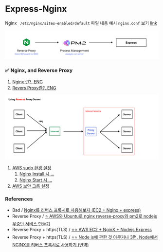 # Express-Nginx

Nginx ` /etc/nginx/sites-enabled/default` 파일 내용 예시 `nginx.conf` 보기 [link](./nginx.conf)

![](./Logic.png)

### ✅ Nginx, and Reverse Proxy

1. [Nginx 란?, ENG](https://gist.github.com/unchaptered/d534826205517bf1e08311df57e02d66)
2. [Revers Proxy란?, ENG](https://gist.github.com/unchaptered/b13ace153fc948dbbf43d865fbe7766c)

![](./Reverse%20Proxy%20Server.png)

1. [AWS sudo 환경 설정](./aws.set.md)
    1. [Nginx Install 시 ...](./nginx.install.md)
    2. [Nginx Start 시 ...](./nginx.start.md)
2. [AWS 보안 그룹 설정](./aws.security.md)

### References

- Bad / [Nginx를 리버스 프록시로 사용해보자 (EC2 + Nginx + express)](https://darrengwon.tistory.com/546)
- Reverse Proxy / [⭐ AWS와 Ubuntu로 nginx reverse-proxy와 pm2로 nodejs 무중단 서비스 만들기](https://velog.io/@pinot/AWS-Ubuntu%EB%A1%9C-nginx-reverse-proxy-%EC%84%A4%EC%A0%95%ED%95%98%EA%B8%B0)
- Reverse Proxy + https(TLS) / [⭐⭐ AWS EC2 + NginX + Nodejs Express](https://junojunho.com/front-end/aws-nginx-express)
- Reverse Proxy + https(TLS) / [⭐⭐ Node js에 관한 것 아무거나 3편, Node에서 NGINX를 리버스 프록시로 사용하기 (번역)](https://velog.io/@jakeseo_me/Node%EC%97%90%EC%84%9C-NGINX%EB%A5%BC-%EB%A6%AC%EB%B2%84%EC%8A%A4-%ED%94%84%EB%A1%9D%EC%8B%9C%EB%A1%9C-%EC%82%AC%EC%9A%A9%ED%95%98%EA%B8%B0-%EB%B2%88%EC%97%AD)